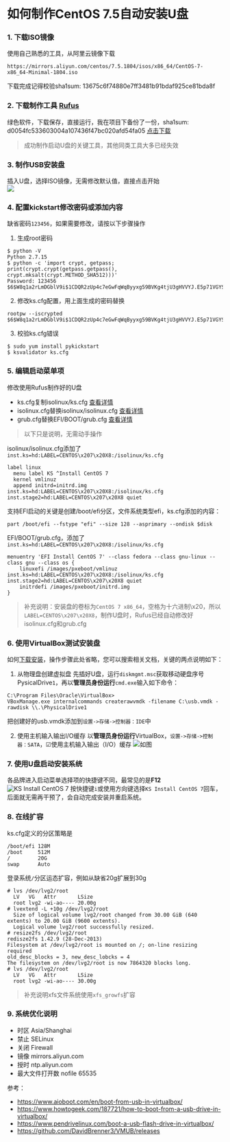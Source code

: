 如何制作CentOS 7.5自动安装U盘
==========================

### 1. 下载ISO镜像
使用自己熟悉的工具，从阿里云镜像下载
```
https://mirrors.aliyun.com/centos/7.5.1804/isos/x86_64/CentOS-7-x86_64-Minimal-1804.iso
```
下载完成记得校验sha1sum: 13675c6f74880e7ff3481b91bdaf925ce81bda8f

### 2. 下载制作工具 [Rufus](https://rufus.akeo.ie/downloads/rufus-2.18p.exe)
绿色软件，下载保存，直接运行，我在项目下备份了一份，sha1sum: d0054fc533603004a107436f47bc020afd54fa05
[点击下载](https://github.com/rpmops/DevOps/raw/master/ks/bin/rufus-2.18p.exe)
> 成功制作启动U盘的关键工具，其他同类工具大多已经失效

### 3. 制作USB安装盘
插入U盘，选择ISO镜像，无需修改默认值，直接点击开始  
![](img/rufus.png)

### 4. 配置kickstart修改密码或添加内容
缺省密码`123456`，如果需要修改，请按以下步骤操作

1. 生成root密码
```
$ python -V
Python 2.7.15
$ python -c 'import crypt, getpass; print(crypt.crypt(getpass.getpass(), crypt.mksalt(crypt.METHOD_SHA512)))'
Password: 123456
$6$W8q1a2rLmDGblV9i$1CDQR2zUp4c7eGwFqWqByyxg59BVKg4tjU3gHVVYJ.E5p71VGYSaYVDR2hDP.7c5uFuvnoIgUpuHSH4UVn9y4.
```
2. 修改ks.cfg配置，用上面生成的密码替换
```
rootpw --iscrypted $6$W8q1a2rLmDGblV9i$1CDQR2zUp4c7eGwFqWqByyxg59BVKg4tjU3gHVVYJ.E5p71VGYSaYVDR2hDP.7c5uFuvnoIgUpuHSH4UVn9y4.
```
3. 校验ks.cfg错误
```
$ sudo yum install pykickstart
$ ksvalidator ks.cfg
```

### 5. 编辑启动菜单项
修改使用Rufus制作好的U盘
- ks.cfg复制isolinux/ks.cfg [查看详情](https://github.com/rpmops/DevOps/raw/master/ks/ks.cfg)
- isolinux.cfg替换isolinux/isolinux.cfg [查看详情](https://github.com/rpmops/DevOps/raw/master/ks/isolinux.cfg)
- grub.cfg替换EFI/BOOT/grub.cfg [查看详情](https://github.com/rpmops/DevOps/raw/master/ks/grub.cfg)

> 以下只是说明，无需动手操作

isolinux/isolinux.cfg添加了`inst.ks=hd:LABEL=CENTOS\x207\x20X8:/isolinux/ks.cfg`
```
label linux
  menu label KS ^Install CentOS 7
  kernel vmlinuz
  append initrd=initrd.img inst.ks=hd:LABEL=CENTOS\x207\x20X8:/isolinux/ks.cfg inst.stage2=hd:LABEL=CENTOS\x207\x20X8 quiet
```

支持EFI启动的关键是创建/boot/efi分区，文件系统类型efi，ks.cfg添加的内容：
```
part /boot/efi --fstype "efi" --size 128 --asprimary --ondisk $disk
```

EFI/BOOT/grub.cfg，添加了`inst.ks=hd:LABEL=CENTOS\x207\x20X8:/isolinux/ks.cfg`
```
menuentry 'EFI Install CentOS 7' --class fedora --class gnu-linux --class gnu --class os {
    linuxefi /images/pxeboot/vmlinuz inst.ks=hd:LABEL=CENTOS\x207\x20X8:/isolinux/ks.cfg inst.stage2=hd:LABEL=CENTOS\x207\x20X8 quiet
    initrdefi /images/pxeboot/initrd.img
}
```

>补充说明：安装盘的卷标为`CentOS 7 x86_64`，空格为十六进制\x20，所以`LABEL=CENTOS\x207\x20X8`，制作U盘时，Rufus已经自动修改好isolinux.cfg和grub.cfg

### 6. 使用VirtualBox测试安装盘
如何[下载安装](http://www.oracle.com/technetwork/server-storage/virtualbox/downloads/index.html)，操作步骤此处省略，您可以搜索相关文档，关键的两点说明如下：

1. 从物理盘创建虚拟盘
先插好U盘，运行`diskmgmt.msc`获取移动硬盘序号PysicalDrive`1`，再以**管理员身份运行**`cmd.exe`输入如下命令：
```
C:\Program Files\Oracle\VirtualBox>
VBoxManage.exe internalcommands createrawvmdk -filename C:\usb.vmdk -rawdisk \\.\PhysicalDrive1
```
把创建好的usb.vmdk添加到`设置->存储->控制器：IDE`中

2. 使用主机输入输出I/O缓存
以**管理员身份运行**VirtualBox，`设置->存储->控制器：SATA`，☑使用主机输入输出（I/O）缓存 ![如图](img/usboot.png)

### 7. 使用U盘启动安装系统
各品牌进入启动菜单选择项的快捷键不同，最常见的是**F12**
![KS Install CentOS 7](img/ksins.png)
按快捷键`i`或使用方向键选择`KS Install CentOS 7`回车，后面就无需再干预了，会自动完成安装并重启系统。

### 8. 在线扩容

ks.cfg定义的分区策略是
```
/boot/efi 128M
/boot     512M
/         20G
swap      Auto
```

登录系统`/`分区运态扩容，例如从缺省20g扩展到30g
```
# lvs /dev/lvg2/root
  LV   VG   Attr       LSize
  root lvg2 -wi-ao---- 20.00g
# lvextend -L +10g /dev/lvg2/root
  Size of logical volume lvg2/root changed from 30.00 GiB (640 extents) to 20.00 GiB (9600 extents).
  Logical volume lvg2/root successfully resized.
# resize2fs /dev/lvg2/root
redisze2fs 1.42.9 (28-Dec-2013)
Filesystem at /dev/lvg2/root is mounted on /; on-line resizing required
old_desc_blocks = 3, new_desc_lobcks = 4
The filesystem on /dev/lvg2/root is now 7864320 blocks long.
# lvs /dev/lvg2/root
  LV   VG   Attr       LSize
  root lvg2 -wi-ao---- 30.00g
```

> 补充说明xfs文件系统使用`xfs_growfs`扩容

### 9. 系统优化说明
* 时区 Asia/Shanghai
* 禁止 SELinux
* 关闭 Firewall
* 镜像 mirrors.aliyun.com
* 授时 ntp.aliyun.com
* 最大文件打开数 nofile 65535

参考：
- https://www.aioboot.com/en/boot-from-usb-in-virtualbox/
- https://www.howtogeek.com/187721/how-to-boot-from-a-usb-drive-in-virtualbox/
- https://www.pendrivelinux.com/boot-a-usb-flash-drive-in-virtualbox/
- https://github.com/DavidBrenner3/VMUB/releases
